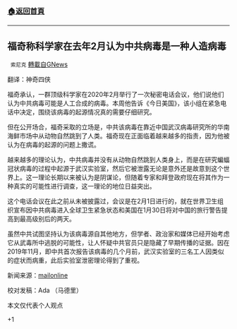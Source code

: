 ###  [:house:返回首頁](https://github.com/ourhimalayas/txt)
---

## 福奇称科学家在去年2月认为中共病毒是一种人造病毒
` 索尼克` [轉載自GNews](https://gnews.org/zh-hans/1332548/)

翻译：神奇四侠

福奇承认，一群顶级科学家在2020年2月举行了一次秘密电话会议，他们说他们认为中共病毒可能是人工合成的病毒。本周他告诉《今日美国》，该小组在紧急电话中决定，围绕该病毒的起源情况真的需要仔细研究。

但在公开场合，福奇采取的立场是，中共该病毒在靠近中国武汉病毒研究所的华南海鲜市场中从动物自然跳到了人类。福奇现在正面临着越来越多的指责，因为他被认为在病毒的起源的问题上撒谎。

越来越多的理论认为，中共病毒并没有从动物自然跳到人类身上，而是在研究蝙蝠冠状病毒的过程中起源于武汉实验室，然后它被泄露无论是意外还是故意到这个世界上。这一理论长期以来被认为是阴谋论，但随着专家和拜登政府现在将其作为一种真实的可能性进行调查，这一理论的地位日益突出。

这个电话会议在此之前从未被披露过，会议是在2月1日进行的，就在世界卫生组织宣布因中共病毒进入全球卫生紧急状态和美国在1月30日将对中国的旅行警告提高到最高级别后的两天。

虽然中共试图坚持认为该病毒源自其他地方，但学者、政治家和媒体已经开始考虑它从武毒所中逃脱的可能性，让人怀疑中共官员只是隐藏了早期传播的证据。因在2019年11月，即中共首次报告该病毒的几个月前，武汉实验室的三名工人因类似的症状而病重，此后实验室泄密理论得到了重视。

新闻来源：[mailonline](https://www.dailymail.co.uk/news/article-9702125/Dr-Fauci-says-scientists-secret-February-2020-call-said-COVID-possibly-engineered-virus.html?ns_mchannel=rss&amp;ns_campaign=1490&amp;ito=1490)

校对发稿：Ada （马德里）

本文仅代表个人观点

+1
